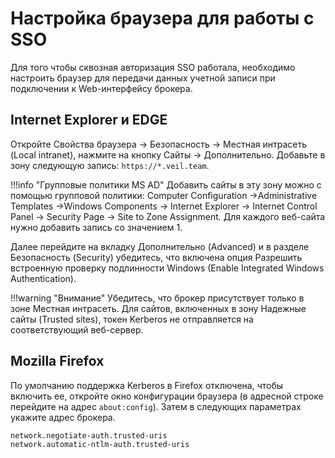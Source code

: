 #  Настройка браузера для работы с SSO

Для того чтобы сквозная авторизация SSO работала, необходимо настроить браузер для передачи данных учетной записи при подключении к Web-интерфейсу брокера.

## Internet Explorer и EDGE

Откройте Свойства браузера -> Безопасность -> Местная интрасеть (Local intranet), нажмите на кнопку Сайты -> Дополнительно. Добавьте в зону следующую запись: ```https://*.veil.team```.

!!!info "Групповые политики MS AD"
    Добавить сайты в эту зону можно с помощью групповой политики: Computer Configuration ->Administrative Templates ->Windows Components -> Internet Explorer -> Internet Control Panel -> Security Page -> Site to Zone Assignment. Для каждого веб-сайта нужно добавить запись со значением 1.

Далее перейдите на вкладку Дополнительно (Advanced) и в разделе Безопасность (Security) убедитесь, что включена опция Разрешить встроенную проверку подлинности Windows (Enable Integrated Windows Authentication).

!!!warning "Внимание"
    Убедитесь, что брокер присутствует только в зоне Местная интрасеть. Для сайтов, включенных в зону Надежные сайты (Trusted sites), токен Kerberos не отправляется на соответствующий веб-сервер.

## Mozilla Firefox

По умолчанию поддержка Kerberos в Firefox отключена, чтобы включить ее, откройте окно конфигурации браузера (в адресной строке перейдите на адрес ```about:config```). Затем в следующих параметрах укажите адрес брокера.
```
network.negotiate-auth.trusted-uris
network.automatic-ntlm-auth.trusted-uris
```